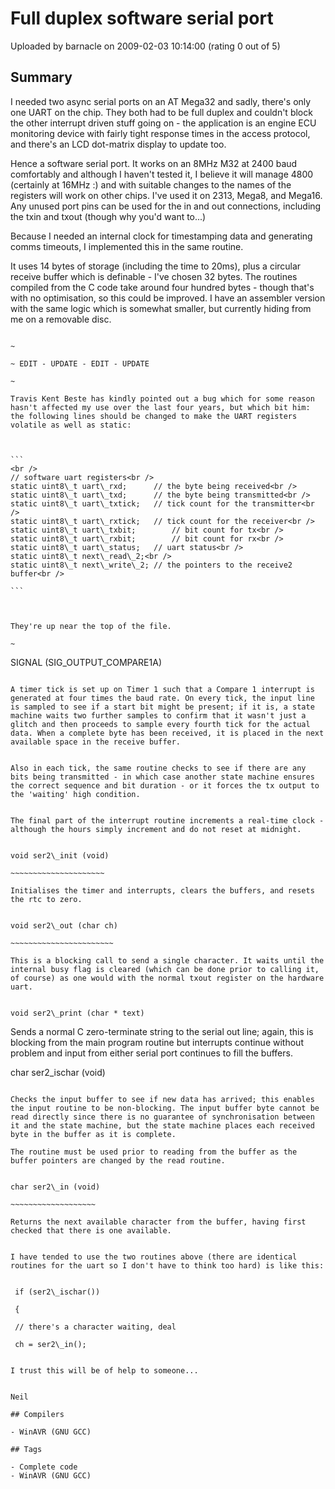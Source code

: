 # Full duplex software serial port

Uploaded by barnacle on 2009-02-03 10:14:00 (rating 0 out of 5)

## Summary

I needed two async serial ports on an AT Mega32 and sadly, there's only one UART on the chip. They both had to be full duplex and couldn't block the other interrupt driven stuff going on - the application is an engine ECU monitoring device with fairly tight response times in the access protocol, and there's an LCD dot-matrix display to update too.


Hence a software serial port. It works on an 8MHz M32 at 2400 baud comfortably and although I haven't tested it, I believe it will manage 4800 (certainly at 16MHz :) and with suitable changes to the names of the registers will work on other chips. I've used it on 2313, Mega8, and Mega16. Any unused port pins can be used for the in and out connections, including the txin and txout (though why you'd want to...)


Because I needed an internal clock for timestamping data and generating comms timeouts, I implemented this in the same routine.


It uses 14 bytes of storage (including the time to 20ms), plus a circular receive buffer which is definable - I've chosen 32 bytes. The routines compiled from the C code take around four hundred bytes - though that's with no optimisation, so this could be improved. I have an assembler version with the same logic which is somewhat smaller, but currently hiding from me on a removable disc.


~~~~~~~~~~~~~~~~~~~~~~~~~~~~~~~~~~~~~~~~~~~~~~~~~~~~~~~  

~  

~ EDIT - UPDATE - EDIT - UPDATE  

~  

Travis Kent Beste has kindly pointed out a bug which for some reason hasn't affected my use over the last four years, but which bit him: the following lines should be changed to make the UART registers volatile as well as static:



```
<br />
// software uart registers<br />
static uint8\_t	uart\_rxd;		// the byte being received<br />
static uint8\_t	uart\_txd;		// the byte being transmitted<br />
static uint8\_t	uart\_txtick;	// tick count for the transmitter<br />
static uint8\_t	uart\_rxtick;	// tick count for the receiver<br />
static uint8\_t	uart\_txbit;		// bit count for tx<br />
static uint8\_t	uart\_rxbit;		// bit count for rx<br />
static uint8\_t	uart\_status;	// uart status<br />
static uint8\_t next\_read\_2;<br />
static uint8\_t next\_write\_2;	// the pointers to the receive2 buffer<br />

```



They're up near the top of the file.  

~  

~~~~~~~~~~~~~~~~~~~~~~~~~~~~~~~~~~~~~~~~~~~~~~~~~~~~~~~


SIGNAL (SIG\_OUTPUT\_COMPARE1A)  

~~~~~~~~~~~~~~~~~~~~~~~~~~~~~  

A timer tick is set up on Timer 1 such that a Compare 1 interrupt is generated at four times the baud rate. On every tick, the input line is sampled to see if a start bit might be present; if it is, a state machine waits two further samples to confirm that it wasn't just a glitch and then proceeds to sample every fourth tick for the actual data. When a complete byte has been received, it is placed in the next available space in the receive buffer.


Also in each tick, the same routine checks to see if there are any bits being transmitted - in which case another state machine ensures the correct sequence and bit duration - or it forces the tx output to the 'waiting' high condition.


The final part of the interrupt routine increments a real-time clock - although the hours simply increment and do not reset at midnight.


void ser2\_init (void)  

~~~~~~~~~~~~~~~~~~~~~  

Initialises the timer and interrupts, clears the buffers, and resets the rtc to zero.


void ser2\_out (char ch)  

~~~~~~~~~~~~~~~~~~~~~~~  

This is a blocking call to send a single character. It waits until the internal busy flag is cleared (which can be done prior to calling it, of course) as one would with the normal txout register on the hardware uart.


void ser2\_print (char * text)  

~~~~~~~~~~~~~~~~~~~~~~~~~~~~~  

Sends a normal C zero-terminate string to the serial out line; again, this is blocking from the main program routine but interrupts continue without problem and input from either serial port continues to fill the buffers.


char ser2\_ischar (void)  

~~~~~~~~~~~~~~~~~~~~~~~  

Checks the input buffer to see if new data has arrived; this enables the input routine to be non-blocking. The input buffer byte cannot be read directly since there is no guarantee of synchronisation between it and the state machine, but the state machine places each received byte in the buffer as it is complete.  

The routine must be used prior to reading from the buffer as the buffer pointers are changed by the read routine.


char ser2\_in (void)  

~~~~~~~~~~~~~~~~~~~  

Returns the next available character from the buffer, having first checked that there is one available.


I have tended to use the two routines above (there are identical routines for the uart so I don't have to think too hard) is like this:


 if (ser2\_ischar())  

 {  

 // there's a character waiting, deal  

 ch = ser2\_in();


I trust this will be of help to someone...


Neil

## Compilers

- WinAVR (GNU GCC)

## Tags

- Complete code
- WinAVR (GNU GCC)
